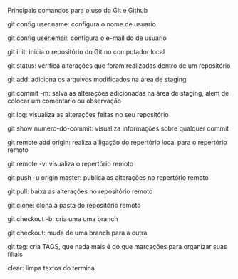 Principais comandos para o uso do Git e Github


git config user.name: configura o nome de usuario

git config user.email: configura o e-mail do de usuario

git init: inicia o repositório do Git no computador local

git status: verifica alterações que foram realizadas dentro de um repositório

git add: adiciona os arquivos modificados na área de staging

git commit -m: salva as alterações adicionadas na área de staging, alem de colocar um comentario ou observação

git log: visualiza as alterações feitas no seu repositório

git show numero-do-commit: visualiza informações sobre qualquer commit

git remote add origin: realiza a ligação do repertório local para o repertório remoto

git remote -v: visualiza o repertório remoto

git push -u origin master: publica as alterações no repertório remoto

git pull: baixa as alterações no repositório remoto

git clone: clona a pasta do repositório remoto

git checkout -b: cria uma uma branch

git checkout: muda de uma branch para a outra

git tag: cria TAGS, que nada mais é do que marcações para organizar suas filiais

clear: limpa textos do termina.
